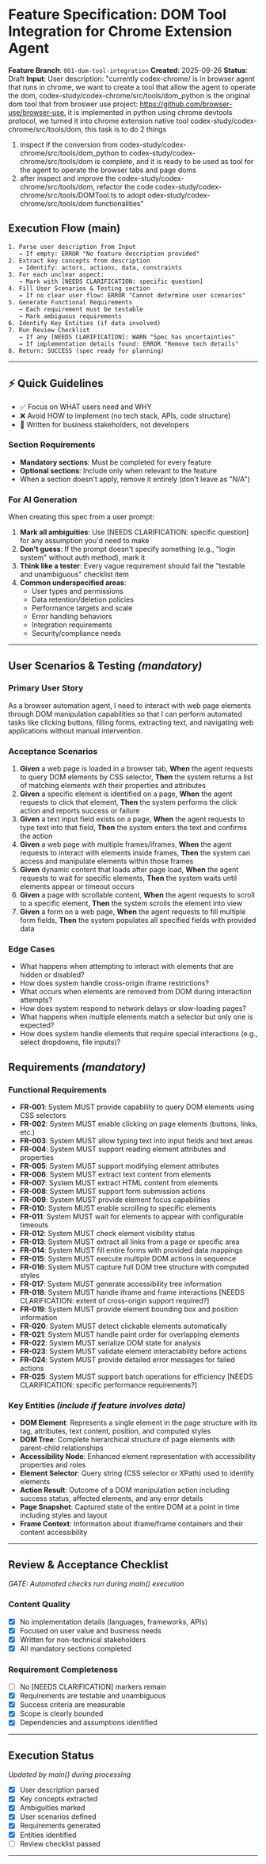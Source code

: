 # Feature Specification: DOM Tool Integration for Chrome Extension Agent

**Feature Branch**: `001-dom-tool-integration`
**Created**: 2025-09-26
**Status**: Draft
**Input**: User description: "currently codex-chrome/ is in browser agent that runs in chrome, we want to create a tool that allow the agent to operate the dom, codex-study/codex-chrome/src/tools/dom_python is the original dom tool that from broswer use project: https://github.com/browser-use/browser-use, it is implemented in python using chrome devtools protocol, we turned it into chrome extension native tool codex-study/codex-chrome/src/tools/dom, this task is to do 2 things
1. inspect if the conversion from codex-study/codex-chrome/src/tools/dom_python to codex-study/codex-chrome/src/tools/dom is complete, and it is ready to be used as tool for the agent to operate the browser tabs and page doms
2. after inspect and improve the codex-study/codex-chrome/src/tools/dom, refactor the code codex-study/codex-chrome/src/tools/DOMTool.ts to adopt odex-study/codex-chrome/src/tools/dom functionalities"

## Execution Flow (main)
```
1. Parse user description from Input
   → If empty: ERROR "No feature description provided"
2. Extract key concepts from description
   → Identify: actors, actions, data, constraints
3. For each unclear aspect:
   → Mark with [NEEDS CLARIFICATION: specific question]
4. Fill User Scenarios & Testing section
   → If no clear user flow: ERROR "Cannot determine user scenarios"
5. Generate Functional Requirements
   → Each requirement must be testable
   → Mark ambiguous requirements
6. Identify Key Entities (if data involved)
7. Run Review Checklist
   → If any [NEEDS CLARIFICATION]: WARN "Spec has uncertainties"
   → If implementation details found: ERROR "Remove tech details"
8. Return: SUCCESS (spec ready for planning)
```

---

## ⚡ Quick Guidelines
- ✅ Focus on WHAT users need and WHY
- ❌ Avoid HOW to implement (no tech stack, APIs, code structure)
- 👥 Written for business stakeholders, not developers

### Section Requirements
- **Mandatory sections**: Must be completed for every feature
- **Optional sections**: Include only when relevant to the feature
- When a section doesn't apply, remove it entirely (don't leave as "N/A")

### For AI Generation
When creating this spec from a user prompt:
1. **Mark all ambiguities**: Use [NEEDS CLARIFICATION: specific question] for any assumption you'd need to make
2. **Don't guess**: If the prompt doesn't specify something (e.g., "login system" without auth method), mark it
3. **Think like a tester**: Every vague requirement should fail the "testable and unambiguous" checklist item
4. **Common underspecified areas**:
   - User types and permissions
   - Data retention/deletion policies
   - Performance targets and scale
   - Error handling behaviors
   - Integration requirements
   - Security/compliance needs

---

## User Scenarios & Testing *(mandatory)*

### Primary User Story
As a browser automation agent, I need to interact with web page elements through DOM manipulation capabilities so that I can perform automated tasks like clicking buttons, filling forms, extracting text, and navigating web applications without manual intervention.

### Acceptance Scenarios
1. **Given** a web page is loaded in a browser tab, **When** the agent requests to query DOM elements by CSS selector, **Then** the system returns a list of matching elements with their properties and attributes
2. **Given** a specific element is identified on a page, **When** the agent requests to click that element, **Then** the system performs the click action and reports success or failure
3. **Given** a text input field exists on a page, **When** the agent requests to type text into that field, **Then** the system enters the text and confirms the action
4. **Given** a web page with multiple frames/iframes, **When** the agent requests to interact with elements inside frames, **Then** the system can access and manipulate elements within those frames
5. **Given** dynamic content that loads after page load, **When** the agent requests to wait for specific elements, **Then** the system waits until elements appear or timeout occurs
6. **Given** a page with scrollable content, **When** the agent requests to scroll to a specific element, **Then** the system scrolls the element into view
7. **Given** a form on a web page, **When** the agent requests to fill multiple form fields, **Then** the system populates all specified fields with provided data

### Edge Cases
- What happens when attempting to interact with elements that are hidden or disabled?
- How does system handle cross-origin iframe restrictions?
- What occurs when elements are removed from DOM during interaction attempts?
- How does system respond to network delays or slow-loading pages?
- What happens when multiple elements match a selector but only one is expected?
- How does system handle elements that require special interactions (e.g., select dropdowns, file inputs)?

## Requirements *(mandatory)*

### Functional Requirements
- **FR-001**: System MUST provide capability to query DOM elements using CSS selectors
- **FR-002**: System MUST enable clicking on page elements (buttons, links, etc.)
- **FR-003**: System MUST allow typing text into input fields and text areas
- **FR-004**: System MUST support reading element attributes and properties
- **FR-005**: System MUST support modifying element attributes
- **FR-006**: System MUST extract text content from elements
- **FR-007**: System MUST extract HTML content from elements
- **FR-008**: System MUST support form submission actions
- **FR-009**: System MUST provide element focus capabilities
- **FR-010**: System MUST enable scrolling to specific elements
- **FR-011**: System MUST wait for elements to appear with configurable timeouts
- **FR-012**: System MUST check element visibility status
- **FR-013**: System MUST extract all links from a page or specific area
- **FR-014**: System MUST fill entire forms with provided data mappings
- **FR-015**: System MUST execute multiple DOM actions in sequence
- **FR-016**: System MUST capture full DOM tree structure with computed styles
- **FR-017**: System MUST generate accessibility tree information
- **FR-018**: System MUST handle iframe and frame interactions [NEEDS CLARIFICATION: extent of cross-origin support required?]
- **FR-019**: System MUST provide element bounding box and position information
- **FR-020**: System MUST detect clickable elements automatically
- **FR-021**: System MUST handle paint order for overlapping elements
- **FR-022**: System MUST serialize DOM state for analysis
- **FR-023**: System MUST validate element interactability before actions
- **FR-024**: System MUST provide detailed error messages for failed actions
- **FR-025**: System MUST support batch operations for efficiency [NEEDS CLARIFICATION: specific performance requirements?]

### Key Entities *(include if feature involves data)*
- **DOM Element**: Represents a single element in the page structure with its tag, attributes, text content, position, and computed styles
- **DOM Tree**: Complete hierarchical structure of page elements with parent-child relationships
- **Accessibility Node**: Enhanced element representation with accessibility properties and roles
- **Element Selector**: Query string (CSS selector or XPath) used to identify elements
- **Action Result**: Outcome of a DOM manipulation action including success status, affected elements, and any error details
- **Page Snapshot**: Captured state of the entire DOM at a point in time including styles and layout
- **Frame Context**: Information about iframe/frame containers and their content accessibility

---

## Review & Acceptance Checklist
*GATE: Automated checks run during main() execution*

### Content Quality
- [x] No implementation details (languages, frameworks, APIs)
- [x] Focused on user value and business needs
- [x] Written for non-technical stakeholders
- [x] All mandatory sections completed

### Requirement Completeness
- [ ] No [NEEDS CLARIFICATION] markers remain
- [x] Requirements are testable and unambiguous
- [x] Success criteria are measurable
- [x] Scope is clearly bounded
- [x] Dependencies and assumptions identified

---

## Execution Status
*Updated by main() during processing*

- [x] User description parsed
- [x] Key concepts extracted
- [x] Ambiguities marked
- [x] User scenarios defined
- [x] Requirements generated
- [x] Entities identified
- [ ] Review checklist passed

---
